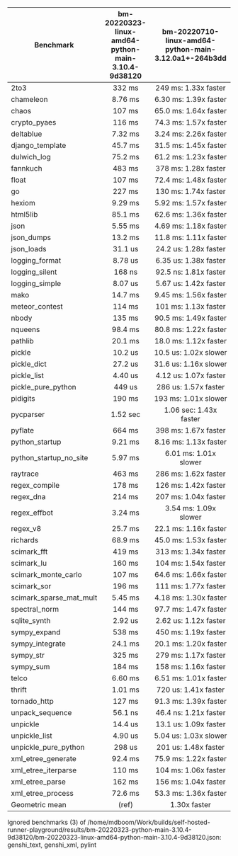 | Benchmark               | bm-20220323-linux-amd64-python-main-3.10.4-9d38120 | bm-20220710-linux-amd64-python-main-3.12.0a1+-264b3dd |
|-------------------------|:--------------------------------------------------:|:-----------------------------------------------------:|
| 2to3                    | 332 ms                                             | 249 ms: 1.33x faster                                  |
| chameleon               | 8.76 ms                                            | 6.30 ms: 1.39x faster                                 |
| chaos                   | 107 ms                                             | 65.0 ms: 1.64x faster                                 |
| crypto_pyaes            | 116 ms                                             | 74.3 ms: 1.57x faster                                 |
| deltablue               | 7.32 ms                                            | 3.24 ms: 2.26x faster                                 |
| django_template         | 45.7 ms                                            | 31.5 ms: 1.45x faster                                 |
| dulwich_log             | 75.2 ms                                            | 61.2 ms: 1.23x faster                                 |
| fannkuch                | 483 ms                                             | 378 ms: 1.28x faster                                  |
| float                   | 107 ms                                             | 72.4 ms: 1.48x faster                                 |
| go                      | 227 ms                                             | 130 ms: 1.74x faster                                  |
| hexiom                  | 9.29 ms                                            | 5.92 ms: 1.57x faster                                 |
| html5lib                | 85.1 ms                                            | 62.6 ms: 1.36x faster                                 |
| json                    | 5.55 ms                                            | 4.69 ms: 1.18x faster                                 |
| json_dumps              | 13.2 ms                                            | 11.8 ms: 1.11x faster                                 |
| json_loads              | 31.1 us                                            | 24.2 us: 1.28x faster                                 |
| logging_format          | 8.78 us                                            | 6.35 us: 1.38x faster                                 |
| logging_silent          | 168 ns                                             | 92.5 ns: 1.81x faster                                 |
| logging_simple          | 8.07 us                                            | 5.67 us: 1.42x faster                                 |
| mako                    | 14.7 ms                                            | 9.45 ms: 1.56x faster                                 |
| meteor_contest          | 114 ms                                             | 101 ms: 1.13x faster                                  |
| nbody                   | 135 ms                                             | 90.5 ms: 1.49x faster                                 |
| nqueens                 | 98.4 ms                                            | 80.8 ms: 1.22x faster                                 |
| pathlib                 | 20.1 ms                                            | 18.0 ms: 1.12x faster                                 |
| pickle                  | 10.2 us                                            | 10.5 us: 1.02x slower                                 |
| pickle_dict             | 27.2 us                                            | 31.6 us: 1.16x slower                                 |
| pickle_list             | 4.40 us                                            | 4.12 us: 1.07x faster                                 |
| pickle_pure_python      | 449 us                                             | 286 us: 1.57x faster                                  |
| pidigits                | 190 ms                                             | 193 ms: 1.01x slower                                  |
| pycparser               | 1.52 sec                                           | 1.06 sec: 1.43x faster                                |
| pyflate                 | 664 ms                                             | 398 ms: 1.67x faster                                  |
| python_startup          | 9.21 ms                                            | 8.16 ms: 1.13x faster                                 |
| python_startup_no_site  | 5.97 ms                                            | 6.01 ms: 1.01x slower                                 |
| raytrace                | 463 ms                                             | 286 ms: 1.62x faster                                  |
| regex_compile           | 178 ms                                             | 126 ms: 1.42x faster                                  |
| regex_dna               | 214 ms                                             | 207 ms: 1.04x faster                                  |
| regex_effbot            | 3.24 ms                                            | 3.54 ms: 1.09x slower                                 |
| regex_v8                | 25.7 ms                                            | 22.1 ms: 1.16x faster                                 |
| richards                | 68.9 ms                                            | 45.0 ms: 1.53x faster                                 |
| scimark_fft             | 419 ms                                             | 313 ms: 1.34x faster                                  |
| scimark_lu              | 160 ms                                             | 104 ms: 1.54x faster                                  |
| scimark_monte_carlo     | 107 ms                                             | 64.6 ms: 1.66x faster                                 |
| scimark_sor             | 196 ms                                             | 111 ms: 1.77x faster                                  |
| scimark_sparse_mat_mult | 5.45 ms                                            | 4.18 ms: 1.30x faster                                 |
| spectral_norm           | 144 ms                                             | 97.7 ms: 1.47x faster                                 |
| sqlite_synth            | 2.92 us                                            | 2.62 us: 1.12x faster                                 |
| sympy_expand            | 538 ms                                             | 450 ms: 1.19x faster                                  |
| sympy_integrate         | 24.1 ms                                            | 20.1 ms: 1.20x faster                                 |
| sympy_str               | 325 ms                                             | 279 ms: 1.17x faster                                  |
| sympy_sum               | 184 ms                                             | 158 ms: 1.16x faster                                  |
| telco                   | 6.60 ms                                            | 6.51 ms: 1.01x faster                                 |
| thrift                  | 1.01 ms                                            | 720 us: 1.41x faster                                  |
| tornado_http            | 127 ms                                             | 91.3 ms: 1.39x faster                                 |
| unpack_sequence         | 56.1 ns                                            | 46.4 ns: 1.21x faster                                 |
| unpickle                | 14.4 us                                            | 13.1 us: 1.09x faster                                 |
| unpickle_list           | 4.90 us                                            | 5.04 us: 1.03x slower                                 |
| unpickle_pure_python    | 298 us                                             | 201 us: 1.48x faster                                  |
| xml_etree_generate      | 92.4 ms                                            | 75.9 ms: 1.22x faster                                 |
| xml_etree_iterparse     | 110 ms                                             | 104 ms: 1.06x faster                                  |
| xml_etree_parse         | 162 ms                                             | 156 ms: 1.04x faster                                  |
| xml_etree_process       | 72.6 ms                                            | 53.3 ms: 1.36x faster                                 |
| Geometric mean          | (ref)                                              | 1.30x faster                                          |
Ignored benchmarks (3) of /home/mdboom/Work/builds/self-hosted-runner-playground/results/bm-20220323-python-main-3.10.4-9d38120/bm-20220323-linux-amd64-python-main-3.10.4-9d38120.json: genshi_text, genshi_xml, pylint
